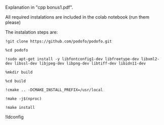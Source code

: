 Explanation in "cpp bonus1.pdf".

All required instalations are included in the colab notebook (run them please)

The instalation steps are:

    !git clone https://github.com/podofo/podofo.git

    %cd podofo

    !sudo apt-get install -y libfontconfig1-dev libfreetype-dev libxml2-dev libssl-dev libjpeg-dev libpng-dev libtiff-dev libidn11-dev

    %mkdir build

    %cd build

    !cmake .. -DCMAKE_INSTALL_PREFIX=/usr/local

    !make -j$(nproc)

    !make install

  !ldconfig
